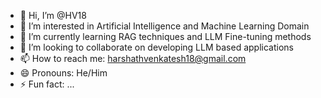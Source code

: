 - 👋 Hi, I’m @HV18
- 👀 I’m interested in Artificial Intelligence and Machine Learning Domain
- 🌱 I’m currently learning RAG techniques and LLM Fine-tuning methods
- 💞️ I’m looking to collaborate on developing LLM based applications
- 📫 How to reach me: harshathvenkatesh18@gmail.com
- 😄 Pronouns: He/Him
- ⚡ Fun fact: ...

<!---
HV18/HV18 is a ✨ special ✨ repository because its `README.md` (this file) appears on your GitHub profile.
You can click the Preview link to take a look at your changes.
--->
